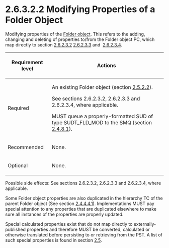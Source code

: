<html dir="LTR" xmlns:mshelp="http://msdn.microsoft.com/mshelp" xmlns:ddue="http://ddue.schemas.microsoft.com/authoring/2003/5" xmlns:xlink="http://www.w3.org/1999/xlink" xmlns:tool="http://www.microsoft.com/tooltip">
    <head>
        <meta http-equiv="Content-Type" content="text/html; CHARSET=utf-8"></meta>
        <meta name="save" content="history"></meta>
        <title>2.6.3.2.2 Modifying Properties of a Folder Object</title>
        <xml>
            <mshelp:toctitle title="2.6.3.2.2 Modifying Properties of a Folder Object"></mshelp:toctitle>
            <mshelp:rltitle title="[MS-PST]: Modifying Properties of a Folder Object"></mshelp:rltitle>
            <mshelp:keyword index="A" term="d17234d1-4de9-436e-a412-186b42dd1a8b"></mshelp:keyword>
            <mshelp:attr name="DCSext.ContentType" value="open specification"></mshelp:attr>
            <mshelp:attr name="AssetID" value="d17234d1-4de9-436e-a412-186b42dd1a8b"></mshelp:attr>
            <mshelp:attr name="TopicType" value="kbRef"></mshelp:attr>
            <mshelp:attr name="DCSext.Title" value="[MS-PST]: Modifying Properties of a Folder Object" />
        </xml>
    </head>
    <body>
        <div id="header">
            <h1 class="heading">2.6.3.2.2 Modifying Properties of a Folder Object</h1>
        </div>
        <div id="mainSection">
            <div id="mainBody">
                <div id="allHistory" class="saveHistory"></div>
                <div id="sectionSection0" class="section" name="collapseableSection">
                    

<p>Modifying properties of the <a href="08220cc9-69b1-4072-a2e7-2a0ff201d505.html#gt_0682daa7-c1b8-419b-8a32-6048833d0b72">Folder object</a>. This refers
to the adding, changing and deleting of properties to/from the Folder object
PC, which map directly to section <a href="06096284-9b6a-41ea-8bf2-6615bee0752e.md">2.6.2.3.2</a> <a href="b0848da7-e670-499d-8f26-ac82b3e83835.md">2.6.2.3.3</a> and  <a href="c30a75c2-b2d0-4745-9e5b-b883f83e12f1.md">2.6.2.3.4</a>. </p>

<table>
 <thead>
  <tr>
   <th>
   <p>Requirement level</p>
   </th>
   <th>
   <p>Actions</p>
   </th>
  </tr>
 </thead>
 <tr>
  <td>
  <p>Required</p>
  </td>
  <td>
  <p>An existing Folder object (section <a href="c4169b51-ea49-4102-9e8a-8bc86ce6ff51.md">2.5.2.2</a>).</p>
  <p>See sections 2.6.2.3.2, 2.6.2.3.3 and 2.6.2.3.4, where
  applicable.</p>
  <p>MUST queue a properly-formatted SUD of type
  SUDT_FLD_MOD to the SMQ (section <a href="feced5b5-714b-47e1-8ca0-a8aae53c2fe4.md">2.4.8.1</a>).</p>
  </td>
 </tr>
 <tr>
  <td>
  <p>Recommended</p>
  </td>
  <td>
  <p>None.</p>
  </td>
 </tr>
 <tr>
  <td>
  <p>Optional</p>
  </td>
  <td>
  <p>None.</p>
  </td>
 </tr>
</table>

<p>Possible side effects: See sections 2.6.2.3.2, 2.6.2.3.3 and
2.6.2.3.4, where applicable.</p>

<p>Some Folder object properties are also duplicated in the
hierarchy TC of the parent Folder object (See section <a href="c08fb6cb-2d91-42e5-b70d-f3e4f9781a2a.md">2.4.4.4.1</a>).
Implementations MUST pay special attention to any properties that are
duplicated elsewhere to make sure all instances of the properties are properly
updated.</p>

<p>Special calculated properties exist that do not map directly
to externally-published properties and therefore MUST be converted, calculated
or otherwise translated before persisting to or retrieving from the PST. A list
of such special properties is found in section <a href="86dd69f7-8bef-48f3-abab-671b54e00976.md">2.5</a>.</p>
                </div>
            </div>
        </div>
    </body>
</html>
